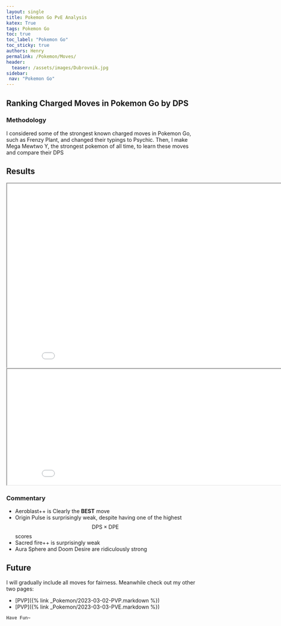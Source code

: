 ```yaml
---
layout: single
title: Pokemon Go PvE Analysis
katex: True
tags: Pokemon Go
toc: true
toc_label: "Pokemon Go"
toc_sticky: true
authors: Henry
permalink: /Pokemon/Moves/
header:
  teaser: /assets/images/Dubrovnik.jpg
sidebar:
 nav: "Pokemon Go"
---
```


## Ranking Charged Moves in Pokemon Go by DPS

### Methodology
I considered some of the strongest known charged moves in Pokemon Go, such as Frenzy Plant, and changed their typings to Psychic. Then, I make Mega Mewtwo Y, the strongest pokemon of all time, to learn these moves and compare their DPS

## Results

<iframe src="/assets/images/Moves1.png" width="874px" height="490px"></iframe>

<iframe src="/assets/images/Moves2.png" width="874px" height="309px"></iframe>



### Commentary
 - Aeroblast++ is Clearly the **BEST** move
 - Origin Pulse is surprisingly weak, despite having one of the highest $$\text{DPS} \times \text{DPE}$$ scores
 - Sacred fire++ is surprisingly weak
 - Aura Sphere and Doom Desire are ridiculously strong

## Future
I will gradually include all moves for fairness. Meanwhile check out my other two pages:

 - [PVP]({% link _Pokemon/2023-03-02-PVP.markdown %})
 - [PVP]({% link _Pokemon/2023-03-03-PVE.markdown %})

```bash
Have Fun~
```


